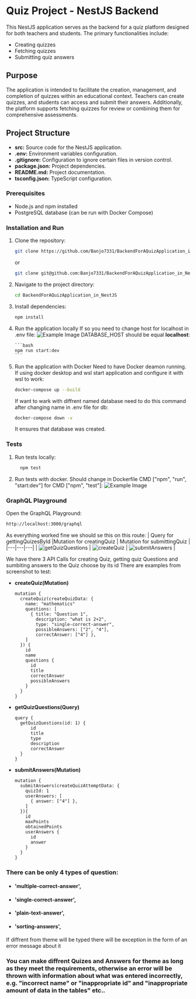 # Quiz Project - NestJS Backend

This NestJS application serves as the backend for a quiz platform designed for both teachers and students. The primary functionalities include:

- Creating quizzes
- Fetching quizzes
- Submitting quiz answers

## Purpose

The application is intended to facilitate the creation, management, and completion of quizzes within an educational context. Teachers can create quizzes, and students can access and submit their answers. Additionally, the platform supports fetching quizzes for review or combining them for comprehensive assessments.

## Project Structure

- **src:** Source code for the NestJS application.
- **.env:** Environment variables configuration.
- **.gitignore:** Configuration to ignore certain files in version control.
- **package.json:** Project dependencies.
- **README.md:** Project documentation.
- **tsconfig.json:** TypeScript configuration.

### Prerequisites

- Node.js and npm installed
- PostgreSQL database (can be run with Docker Compose)

### Installation and Run

1.  Clone the repository:

    ```bash
    git clone https://github.com/Banjo7331/BackendForAQuizApplication_in_NestJS.git
    ```

    or

    ```bash
    git clone git@github.com:Banjo7331/BackendForAQuizApplication_in_NestJS.git
    ```

2.  Navigate to the project directory:

    ```bash
    cd BackendForAQuizApplication_in_NestJS
    ```

3.  Install dependencies:

    ```bash
    npm install
    ```

4.  Run the application locally
    If so you need to change host for localhost in .env file:
    ![Example Image](picturesToDocumentation/localhost.png)
    DATABASE_HOST should be equal **localhost**:

        ```bash
        npm run start:dev
        ```

5.  Run the application with Docker
    Need to have Docker deamon running. If using docker desktop and wsl start application and configure it with wsl to work:
    ```bash
    docker-compose up --build
    ```
    If want to wark with diffrent named database need to do this command after changing name in .env file for db:
    ```bash
    docker-compose down -v
    ```
    It ensures that database was created.

### Tests

1. Run tests locally:
   ```bash
     npm test
   ```
2. Run tests with docker. Should change in Dockerfile CMD ["npm", "run", "start:dev"] for CMD ["npm", "test"]:
   ![Example Image](picturesToDocumentation/tests.png)

### GraphQL Playground

Open the GraphQL Playground:

```bash
http://localhost:3000/graphql
```

As everything worked fine we should se this on this route:
| Query for gettingQuizesById |Mutation for creatingQuiz | Mutation for submittingQuiz |
|---|---|---|
| ![getQuizQuestions](picturesToDocumentation/getQuizQuestions.png) | ![createQuiz](picturesToDocumentation/createQuiz.png) | ![submitAnswers](picturesToDocumentation/submitAnswers.png) |

We have there 3 API Calls for creating Quiz, getting quiz Questions and sumbiting answers to the Quiz choose by its id
There are examples from screenshot to test:

- **createQuiz(Mutation)**
  ```
  mutation {
    createQuiz(createQuizData: {
      name: "mathematics"
      questions: [
        { title: "Question 1",
          description: "what is 2+2",
          type: "single-correct-answer",
          possibleAnswers: ["2", "4"],
          correctAnswer: ["4"] },
      ]
    }) {
      id
      name
      questions {
        id
        title
        correctAnswer
        possibleAnswers
      }
    }
  }
  ```
- **getQuizQuestions(Query)**
  ```
  query {
    getQuizQuestions(id: 1) {
        id
        title
        type
        description
        correctAnswer
    }
  }
  ```
- **submitAnswers(Mutation)**
  ```
  mutation {
    submitAnswers(createQuizAttemptData: {
      quizId: 1
      userAnswers: [
        { answer: ["4"] },
      ]
    }){
      id
      maxPoints
      obtainedPoints
      userAnswers {
        id
        answer
      }
    }
  }
  ```
### There can be only 4 types of question:
- #### 'multiple-correct-answer',
- #### 'single-correct-answer',
- #### 'plain-text-answer',
- #### 'sorting-answers',
If diffrent from theme will be typed there will be exception in the form of an error message about it
### You can make diffrent Quizes and Answers for theme as long as they meet the requirements, otherwise an error will be thrown with information about what was entered incorrectly, e.g. **"incorrect name"** or **"inappropriate id"** and **"inappropriate amount of data in the tables"** etc..
